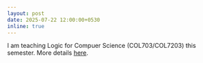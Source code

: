 ```yaml
---
layout: post
date: 2025-07-22 12:00:00+0530
inline: true
---
```


I am teaching Logic for Compuer Science (COL703/COL7203) this semester. More details <a href="../courses/col703-jul25" target="_blank">here</a>.